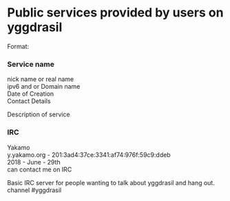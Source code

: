 # Public services provided by users on yggdrasil

Format:  

### Service name
nick name or real name  
ipv6 and or Domain name  
Date of Creation  
Contact Details  

Description of service  

### IRC
Yakamo  
y.yakamo.org - 201:3ad4:37ce:3341:af74:976f:59c9:ddeb  
2018 - June - 29th  
can contact me on IRC  

Basic IRC server for people wanting to talk about yggdrasil and hang out.  
channel #yggdrasil  
